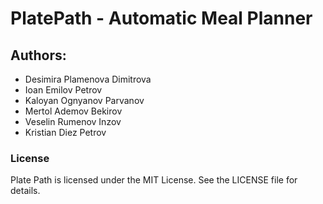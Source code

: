 # PlatePath - Automatic Meal Planner
## Authors:
* Desimira Plamenova Dimitrova
* Ioan Emilov Petrov
* Kaloyan Ognyanov Parvanov
* Mertol Ademov Bekirov
* Veselin Rumenov Inzov
* Kristian Diez Petrov
  
### License
Plate Path is licensed under the MIT License. See the LICENSE file for details.

